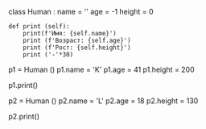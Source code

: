 class Human :
    name = ''
    age = -1
    height = 0

    def print (self):
        print(f'Имя: {self.name}')
        print (f'Возраст: {self.age}')
        print (f'Рост: {self.height}')
        print ('-'*30)
p1 = Human ()
p1.name = 'K'
p1.age = 41
p1.height = 200

p1.print()



p2 = Human ()
p2.name = 'L'
p2.age = 18
p2.height = 130

p2.print()
